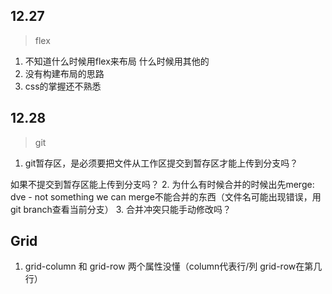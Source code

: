 
## 12.27
> flex
1. 不知道什么时候用flex来布局
  什么时候用其他的
2. 没有构建布局的思路
3. css的掌握还不熟悉
## 12.28
>git

1. git暂存区，是必须要把文件从工作区提交到暂存区才能上传到分支吗？

如果不提交到暂存区能上传到分支吗？
2. 为什么有时候合并的时候出先merge: dve - not something we can merge不能合并的东西（文件名可能出现错误，用git branch查看当前分支）
3. 合并冲突只能手动修改吗？

## Grid
1.  grid-column 和 grid-row 两个属性没懂（column代表行/列  grid-row在第几行）